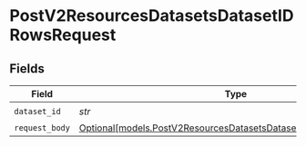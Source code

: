 # PostV2ResourcesDatasetsDatasetIDRowsRequest


## Fields

| Field                                                                                                                            | Type                                                                                                                             | Required                                                                                                                         | Description                                                                                                                      |
| -------------------------------------------------------------------------------------------------------------------------------- | -------------------------------------------------------------------------------------------------------------------------------- | -------------------------------------------------------------------------------------------------------------------------------- | -------------------------------------------------------------------------------------------------------------------------------- |
| `dataset_id`                                                                                                                     | *str*                                                                                                                            | :heavy_check_mark:                                                                                                               | Dataset ID                                                                                                                       |
| `request_body`                                                                                                                   | [Optional[models.PostV2ResourcesDatasetsDatasetIDRowsRequestBody]](../models/postv2resourcesdatasetsdatasetidrowsrequestbody.md) | :heavy_minus_sign:                                                                                                               | N/A                                                                                                                              |